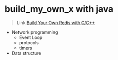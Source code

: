 # build_my_own_x with java

> Link [Build Your Own Redis with C/C++](https://build-your-own.org/redis/)

* Network programming
  * Event Loop
  * protocols
  * timers
* Data structure

